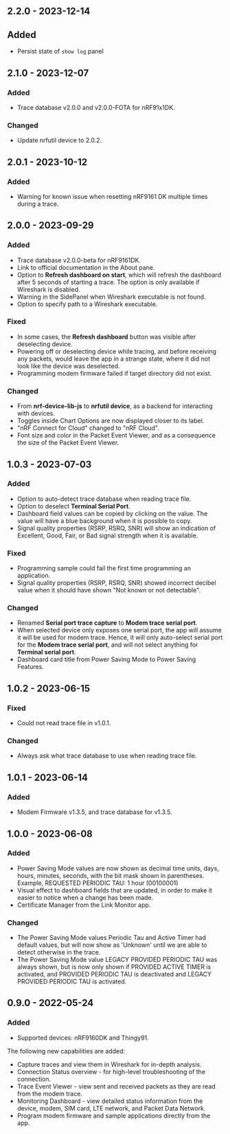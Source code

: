 ## 2.2.0 - 2023-12-14

## Added

-   Persist state of `show log` panel

## 2.1.0 - 2023-12-07

### Added

-   Trace database v2.0.0 and v2.0.0-FOTA for nRF91x1DK.

### Changed

-   Update nrfutil device to 2.0.2.

## 2.0.1 - 2023-10-12

### Added

-   Warning for known issue when resetting nRF9161 DK multiple times during a
    trace.

## 2.0.0 - 2023-09-29

### Added

-   Trace database v2.0.0-beta for nRF9161DK.
-   Link to official documentation in the About pane.
-   Option to **Refresh dashboard on start**, which will refresh the dashboard
    after 5 seconds of starting a trace. The option is only available if
    Wireshark is disabled.
-   Warning in the SidePanel when Wireshark executable is not found.
-   Option to specify path to a Wireshark executable.

### Fixed

-   In some cases, the **Refresh dashboard** button was visible after
    deselecting device.
-   Powering off or deselecting device while tracing, and before receiving any
    packets, would leave the app in a strange state, where it did not look like
    the device was deselected.
-   Programming modem firmware failed if target directory did not exist.

### Changed

-   From **nrf-device-lib-js** to **nrfutil device**, as a backend for
    interacting with devices.
-   Toggles inside Chart Options are now displayed closer to its label.
-   "nRF Connect for Cloud" changed to "nRF Cloud".
-   Font size and color in the Packet Event Viewer, and as a consequence the
    size of the Packet Event Viewer.

## 1.0.3 - 2023-07-03

### Added

-   Option to auto-detect trace database when reading trace file.
-   Option to deselect **Terminal Serial Port**.
-   Dashboard field values can be copied by clicking on the value. The value
    will have a blue background when it is possible to copy.
-   Signal quality properties (RSRP, RSRQ, SNR) will show an indication of
    Excellent, Good, Fair, or Bad signal strength when it is available.

### Fixed

-   Programming sample could fail the first time programming an application.
-   Signal quality properties (RSRP, RSRQ, SNR) showed incorrect decibel value
    when it should have shown "Not known or not detectable".

### Changed

-   Renamed **Serial port trace capture** to **Modem trace serial port**.
-   When selected device only exposes one serial port, the app will assume it
    will be used for modem trace. Hence, it will only auto-select serial port
    for the **Modem trace serial port**, and will not select anything for
    **Terminal serial port**.
-   Dashboard card title from Power Saving Mode to Power Saving Features.

## 1.0.2 - 2023-06-15

### Fixed

-   Could not read trace file in v1.0.1.

### Changed

-   Always ask what trace database to use when reading trace file.

## 1.0.1 - 2023-06-14

### Added

-   Modem Firmware v1.3.5, and trace database for v1.3.5.

## 1.0.0 - 2023-06-08

### Added

-   Power Saving Mode values are now shown as decimal time units, days, hours,
    minutes, seconds, with the bit mask shown in parentheses. Example, REQUESTED
    PERIODIC TAU: 1 hour (00100001)
-   Visual effect to dashboard fields that are updated, in order to make it
    easier to notice when a change has been made.
-   Certificate Manager from the Link Monitor app.

### Changed

-   The Power Saving Mode values Periodic Tau and Active Timer had default
    values, but will now show as 'Unknown' until we are able to detect otherwise
    in the trace.
-   The Power Saving Mode value LEGACY PROVIDED PERIODIC TAU was always shown,
    but is now only shown if PROVIDED ACTIVE TIMER is activated, and PROVIDED
    PERIODIC TAU is deactivated and LEGACY PROVIDED PERIODIC TAU is activated.

## 0.9.0 - 2022-05-24

### Added

-   Supported devices: nRF9160DK and Thingy91.

The following new capabilities are added:

-   Capture traces and view them in Wireshark for in-depth analysis.
-   Connection Status overview - for high-level troubleshooting of the
    connection.
-   Trace Event Viewer - view sent and received packets as they are read from
    the modem trace.
-   Monitoring Dashboard - view detailed status information from the device,
    modem, SIM card, LTE network, and Packet Data Network.
-   Program modem firmware and sample applications directly from the app.
